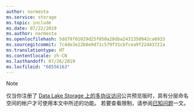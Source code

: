 ```yaml
---
author: normesta
ms.service: storage
ms.topic: include
ms.date: 07/22/2019
ms.author: normesta
ms.openlocfilehash: 5dd79f01029d25f050a28dba2431350942ca6933
ms.sourcegitcommit: 7c4de3e22b8e9d71c579f31cbfcea9f22d43721a
ms.translationtype: HT
ms.contentlocale: zh-CN
ms.lasthandoff: 07/26/2019
ms.locfileid: "68556163"
---
```

> [!NOTE]
> 仅当你注册了 [Data Lake Storage 上的多协议访问](https://docs.microsoft.com/azure/storage/blobs/data-lake-storage-multi-protocol-access?toc=%2fazure%2fstorage%2fblobs%2ftoc.json)公共预览版时，具有分层命名空间的帐户才可使用本文中所述的功能。  若要查看限制，请参阅[已知问题](https://docs.microsoft.com/azure/storage/blobs/data-lake-storage-known-issues)一文。


